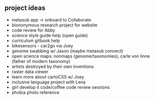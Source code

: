 ## project ideas

* metasub app -> onboard to Collaborate
* biononymous research project for website
* code review for Abby
* science style guide help (open guide)
* curriculum gitbook help
* bikesensors - car2go via Joey
* genome swabbing w/ Jason (maybe metasub connect)
* open science maps: nonmaps (genome/taxonomies), carle von linne (father of modern taxonomy)
* artists destroyed by their own inventions
* raster data viewer
* learn more about cartoCSS w/ Joey
* inclusive language project with Lena
* girl develop it code/coffee code review sessions
* phobia photo reference
